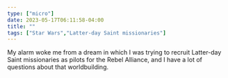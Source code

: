 ```yaml
---
type: ["micro"]
date: 2023-05-17T06:11:58-04:00
title: ""
tags: ["Star Wars","Latter-day Saint missionaries"]
---
```

My alarm woke me from a dream in which I was trying to recruit Latter-day Saint missionaries as pilots for the Rebel Alliance, and I have a lot of questions about that worldbuilding.
